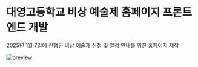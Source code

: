 # 대영고등학교 비상 예술제 홈페이지 프론트엔드 개발

2025년 1월 7일에 진행된 비상 예술제 신청 및 일정 안내를 위한 홈페이지 제작

![preview](https://i.imgur.com/DKYLXUf.png)